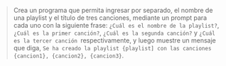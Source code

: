 > Crea un programa que permita ingresar por separado, el nombre de una playlist y el título de tres canciones, mediante un prompt para cada uno con la siguiente frase: `¿Cuál es el nombre de la playlist?`, `¿Cuál es la primer canción?`, `¿Cuál es la segunda canción?` y `¿Cuál es la tercer canción `respectivamente, y luego muestre un mensaje que diga, `Se ha creado la playlist {playlist] con las canciones {cancion1}, {cancion2}, {cancion3}`.

<style>
  .mu-browser {
    display: none;
  }
</style>